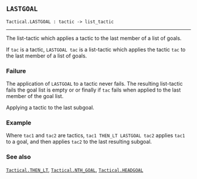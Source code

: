 ## `LASTGOAL`

``` hol4
Tactical.LASTGOAL : tactic -> list_tactic
```

------------------------------------------------------------------------

The list-tactic which applies a tactic to the last member of a list of
goals.

If `tac` is a tactic, `LASTGOAL tac` is a list-tactic which applies the
tactic `tac` to the last member of a list of goals.

### Failure

The application of `LASTGOAL` to a tactic never fails. The resulting
list-tactic fails the goal list is empty or or finally if `tac` fails
when applied to the last member of the goal list.

Applying a tactic to the last subgoal.

### Example

Where `tac1` and `tac2` are tactics, `tac1 THEN_LT LASTGOAL tac2`
applies `tac1` to a goal, and then applies `tac2` to the last resulting
subgoal.

### See also

[`Tactical.THEN_LT`](#Tactical.THEN_LT),
[`Tactical.NTH_GOAL`](#Tactical.NTH_GOAL),
[`Tactical.HEADGOAL`](#Tactical.HEADGOAL)
